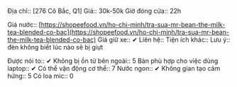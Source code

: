 Địa chỉ:: [276 Cô Bắc, Q1]
Giá:: 30k-50k
Giờ đóng cửa:: 22h

Giá nước:: [https://shopeefood.vn/ho-chi-minh/tra-sua-mr-bean-the-milk-tea-blended-co-bac](https://shopeefood.vn/ho-chi-minh/tra-sua-mr-bean-the-milk-tea-blended-co-bac)
Giá giữ xe:: ✔
Liên hệ:: 
Tiện ích khác:: 
Lưu ý:: đèn không biết lúc nào sẽ bị giựt


Được nói to:: ✔
Không bị ồn từ bên ngoài:: 5
Bàn phù hợp cho việc dùng laptop:: ✔
Có thể vận động cơ thể:: 7
Nước ngon:: ✔
Không gian tạo cảm hứng:: 5
Có loa mic:: 0
